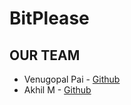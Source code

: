 # **BitPlease**

## **OUR TEAM**

* Venugopal Pai - [Github](https://github.com/venupai)
* Akhil M - [Github](https://github.com/AkhilNewton)